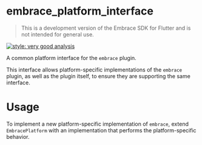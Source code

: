 # embrace_platform_interface

> This is a development version of the Embrace SDK for Flutter and is not intended for general use.

[![style: very good analysis][very_good_analysis_badge]][very_good_analysis_link]

A common platform interface for the `embrace` plugin.

This interface allows platform-specific implementations of the `embrace` plugin, as well as the plugin itself, to ensure they are supporting the same interface.

# Usage

To implement a new platform-specific implementation of `embrace`, extend `EmbracePlatform` with an implementation that performs the platform-specific behavior.

[very_good_analysis_badge]: https://img.shields.io/badge/style-very_good_analysis-B22C89.svg
[very_good_analysis_link]: https://pub.dev/packages/very_good_analysis